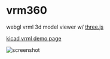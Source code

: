 # vrm360
webgl vrml 3d model viewer w/ [three.js](https://github.com/mrdoob/three.js/)

[kicad vrml demo page](https://easyw.github.io/vrm360/)

![screenshot](assets/kicad-viewer-example.png)
